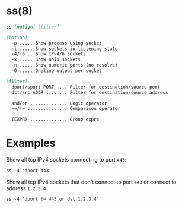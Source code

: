 # ss(8)

```markdown
ss [option] [filter]
```

```markdown
[option]
  -p ..... Show process using socket
  -l ..... Show sockets in listening state
  -4/-6 .. Show IPv4/6 sockets
  -x ..... Show unix sockets
  -n ..... Show numeric ports (no resolve)
  -O ..... Oneline output per socket
```

```markdown
[filter]
  dport/sport PORT .... Filter for destination/source port
  dst/src ADDR ........ Filter for destination/source address

  and/or .............. Logic operator
  ==/!= ............... Comparison operator

  (EXPR) .............. Group exprs
```

# Examples

Show all tcp IPv4 sockets connecting to port `443`:
```markdown
ss -4 'dport 443'
```

Show all tcp IPv4 sockets that don't connect to port `443` or connect to address `1.2.3.4`.
```markdown
ss -4 'dport != 443 or dst 1.2.3.4'
```

